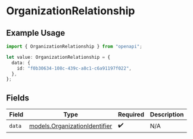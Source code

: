 # OrganizationRelationship

## Example Usage

```typescript
import { OrganizationRelationship } from "openapi";

let value: OrganizationRelationship = {
  data: {
    id: "f0b30634-108c-439c-a8c1-c6a91197f022",
  },
};
```

## Fields

| Field                                                                | Type                                                                 | Required                                                             | Description                                                          |
| -------------------------------------------------------------------- | -------------------------------------------------------------------- | -------------------------------------------------------------------- | -------------------------------------------------------------------- |
| `data`                                                               | [models.OrganizationIdentifier](../models/organizationidentifier.md) | :heavy_check_mark:                                                   | N/A                                                                  |